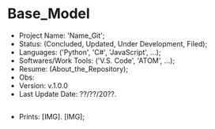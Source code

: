 # Base_Model

- Project Name: 'Name_Git';
- Status: (Concluded, Updated, Under Development, Filed);
- Languages: ('Python', 'C#', 'JavaScript', ...);
- Softwares/Work Tools: ('V.S. Code', 'ATOM', ...);
- Resume: (About_the_Repository);
- Obs:
- Version: v.1.0.0
- Last Update Date: ??/??/20??.

##

- Prints: [IMG]. [IMG];
